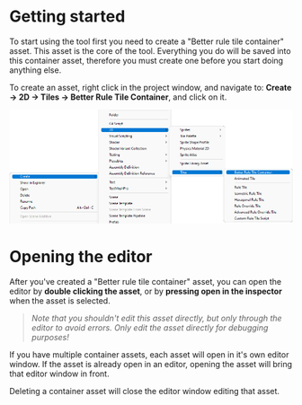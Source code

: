 # <!-- {docsify-ignore} -->

# Getting started

To start using the tool first you need to create a "Better rule tile container" asset. This asset is the core of the tool. Everything you do will be saved into this container asset, therefore you must create one before you start doing anything else.

To create an asset, right click in the project window, and navigate to: **Create -> 2D -> Tiles -> Better Rule Tile Container**, and click on it.

![Create asset image](./images/create-asset.png)

# Opening the editor

After you've created a "Better rule tile container" asset, you can open the editor by **double clicking the asset**, or by **pressing open in the inspector** when the asset is selected. 

> *Note that you shouldn't edit this asset directly, but only through the editor to avoid errors. Only edit the asset directly for debugging purposes!*

If you have multiple container assets, each asset will open in it's own editor window. If the asset is already open in an editor, opening the asset will bring that editor window in front.

Deleting a container asset will close the editor window editing that asset.